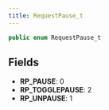 ```yaml
---
title: RequestPause_t
---
```


```csharp
public enum RequestPause_t
```

## Fields

- **RP_PAUSE**: 0
- **RP_TOGGLEPAUSE**: 2
- **RP_UNPAUSE**: 1

